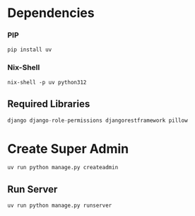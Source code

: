 # Dependencies
### PIP
```shell
pip install uv
```
### Nix-Shell
```shell
nix-shell -p uv python312
```

## Required Libraries
```python
django django-role-permissions djangorestframework pillow
```

# Create Super Admin
```shell
uv run python manage.py createadmin
``` 

## Run Server
```shell
uv run python manage.py runserver
```